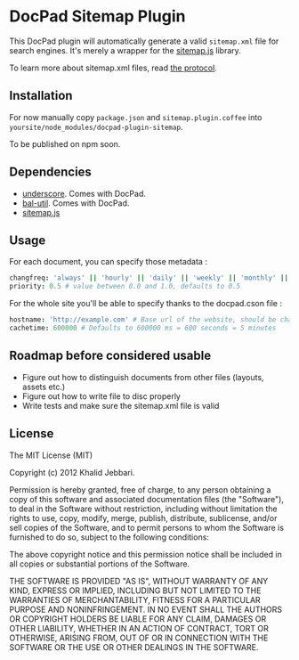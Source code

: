 # DocPad Sitemap Plugin

This DocPad plugin will automatically generate a valid `sitemap.xml` file for search engines. It's merely a wrapper for the [sitemap.js](https://github.com/ekalinin/sitemap.js) library.

To learn more about sitemap.xml files, read [the protocol](http://www.sitemaps.org/).

## Installation

For now manually copy `package.json` and `sitemap.plugin.coffee` into `yoursite/node_modules/docpad-plugin-sitemap`.

To be published on npm soon.

## Dependencies

- [underscore](http://documentcloud.github.com/underscore/). Comes with DocPad.
- [bal-util](https://github.com/balupton/bal-util/). Comes with DocPad.
- [sitemap.js](https://github.com/ekalinin/sitemap.js)

## Usage

For each document, you can specify those metadata :

``` coffee
changfreq: 'always' || 'hourly' || 'daily' || 'weekly' || 'monthly' || 'yearly' || 'never' # Change frequency, defaults to 'weekly'
priority: 0.5 # value between 0.0 and 1.0, defaults to 0.5
```

For the whole site you'll be able to specify thanks to the docpad.cson file :

``` coffee
hostname: 'http://example.com' # Base url of the website, should be changed
cachetime: 600000 # Defaults to 600000 ms = 600 seconds = 5 minutes
```

## Roadmap before considered usable

- Figure out how to distinguish documents from other files (layouts, assets etc.)
- Figure out how to write file to disc properly
- Write tests and make sure the sitemap.xml file is valid


## License

The MIT License (MIT)

Copyright (c) 2012 Khalid Jebbari.

Permission is hereby granted, free of charge, to any person obtaining a copy of this software and associated documentation files (the "Software"), to deal in the Software without restriction, including without limitation the rights to use, copy, modify, merge, publish, distribute, sublicense, and/or sell copies of the Software, and to permit persons to whom the Software is furnished to do so, subject to the following conditions:

The above copyright notice and this permission notice shall be included in all copies or substantial portions of the Software.

THE SOFTWARE IS PROVIDED "AS IS", WITHOUT WARRANTY OF ANY KIND, EXPRESS OR IMPLIED, INCLUDING BUT NOT LIMITED TO THE WARRANTIES OF MERCHANTABILITY, FITNESS FOR A PARTICULAR PURPOSE AND NONINFRINGEMENT. IN NO EVENT SHALL THE AUTHORS OR COPYRIGHT HOLDERS BE LIABLE FOR ANY CLAIM, DAMAGES OR OTHER LIABILITY, WHETHER IN AN ACTION OF CONTRACT, TORT OR OTHERWISE, ARISING FROM, OUT OF OR IN CONNECTION WITH THE SOFTWARE OR THE USE OR OTHER DEALINGS IN THE SOFTWARE.